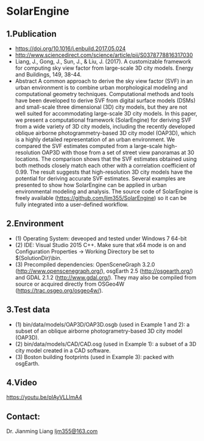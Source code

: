# SolarEngine

## 1.Publication
 -  https://doi.org/10.1016/j.enbuild.2017.05.024
 -  http://www.sciencedirect.com/science/article/pii/S0378778816317030
 -  Liang, J., Gong, J., Sun, J., & Liu, J. (2017). A customizable framework for computing sky view factor from large-scale 3D city models. Energy and Buildings, 149, 38-44.
 -  Abstract
A common approach to derive the sky view factor (SVF) in an urban environment is to combine urban morphological modeling and computational geometry techniques. Computational methods and tools have been developed to derive SVF from digital surface models (DSMs) and small-scale three dimensional (3D) city models, but they are not well suited for accommodating large-scale 3D city models. In this paper, we present a computational framework (SolarEngine) for deriving SVF from a wide variety of 3D city models, including the recently developed oblique airborne photogrammetry-based 3D city model (OAP3D), which is a highly detailed representation of an urban environment. We compared the SVF estimates computed from a large-scale high-resolution OAP3D with those from a set of street view panoramas at 30 locations. The comparison shows that the SVF estimates obtained using both methods closely match each other with a correlation coefficient of 0.99. The result suggests that high-resolution 3D city models have the potential for deriving accurate SVF estimates. Several examples are presented to show how SolarEngine can be applied in urban environmental modeling and analysis. The source code of SolarEngine is freely available (https://github.com/ljm355/SolarEngine) so it can be fully integrated into a user-defined workflow.

## 2.Environment
 * (1) Operating System: deveoped and tested under Windows 7 64-bit
 * (2) IDE: Visual Studio 2015 C++. Make sure that x64 mode is on and Configuration Properties -> Working Directory be set to $(SolutionDir)\bin.
 * (3) Precompiled dependencies: OpenSceneGraph 3.2.0 (http://www.openscenegraph.org/), osgEarth 2.5 (http://osgearth.org/) and GDAL 2.1.2 (http://www.gdal.org/). They may also be compiled from source or acquired directly from OSGeo4W (https://trac.osgeo.org/osgeo4w/).

## 3.Test data
 * (1) bin/data/models/OAP3D/OAP3D.osgb (used in Example 1 and 2): a subset of an oblique airborne photogrametry-based 3D city model (OAP3D).
 * (2) bin/data/models/CAD/CAD.osg (used in Example 1): a subset of a 3D city model created in a CAD software.
 * (3) Boston building footprints (used in Example 3): packed with osgEarth.
 
 ## 4.Video
 https://youtu.be/plAyVLLlmA4

## Contact:
Dr. Jianming Liang
ljm355@163.com


